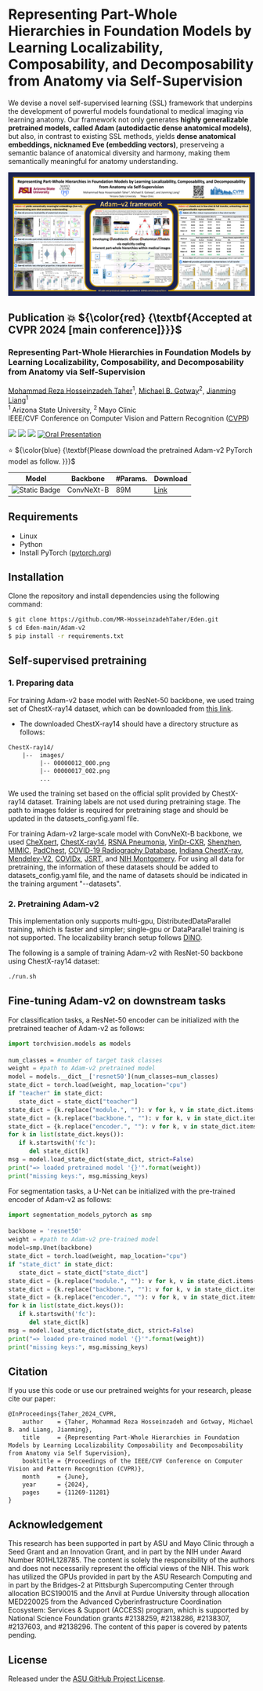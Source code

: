 # Representing Part-Whole Hierarchies in Foundation Models by Learning Localizability, Composability, and Decomposability from Anatomy via Self-Supervision

We devise a novel self-supervised learning (SSL) framework that underpins the development of powerful models foundational to medical imaging via learning anatomy. Our framework not only generates **highly generalizable pretrained models, called Adam (autodidactic
dense anatomical models)**, but also, in contrast to existing SSL methods, yields **dense anatomical embeddings, nicknamed Eve (embedding vectors)**, preserveing a semantic balance of anatomical diversity and harmony, making them semantically meaningful for anatomy understanding.

<p align="center"><img src="images/Adam_Eve_v2.png" /></p>

## Publication :boom: ${\color{red} {\textbf{Accepted at CVPR 2024 [main conference]}}}$

### Representing Part-Whole Hierarchies in Foundation Models by Learning Localizability, Composability, and Decomposability from Anatomy via Self-Supervision


[Mohammad Reza Hosseinzadeh Taher](https://github.com/MR-HosseinzadehTaher)<sup>1</sup>, [Michael B. Gotway](https://www.mayoclinic.org/biographies/gotway-michael-b-m-d/bio-20055566)<sup>2</sup>, [Jianming Liang](https://chs.asu.edu/jianming-liang)<sup>1</sup><br/>
<sup>1 </sup>Arizona State University, <sup>2 </sup>Mayo Clinic <br/>
IEEE/CVF Conference on Computer Vision and Pattern Recognition ([CVPR](https://cvpr.thecvf.com/))

<a href='https://arxiv.org/pdf/2404.15672'><img src='https://img.shields.io/badge/Paper-PDF-purple'></a> <a href='images/Adam_Eve_v2.png'><img src='https://img.shields.io/badge/Poster-PNG-blue'></a> <a href='https://github.com/MR-HosseinzadehTaher/Eden/tree/main/Adam-v2'><img src='https://img.shields.io/badge/Source-Code-Green'></a> [![Oral Presentation](https://badges.aleen42.com/src/youtube.svg)](https:youtube_link) 
<br/>

:star: ${\color{blue} {\textbf{Please download the pretrained Adam-v2 PyTorch model as follow. }}}$


Model | Backbone | #Params. | Download |
---- | ----  | ----  | ---- |
<img alt="Static Badge" src="https://img.shields.io/badge/Adam-Version2-yellow"> | ConvNeXt-B | 89M | [Link](https://docs.google.com/forms/d/e/1FAIpQLSfNcTuWOKte0ZZUckBdXzcnI4HlaZ5uRVyrHQWXqh-gWxBVgA/viewform?usp=sf_link) |

## Requirements
+ Linux
+ Python
+ Install PyTorch ([pytorch.org](http://pytorch.org))


## Installation
Clone the repository and install dependencies using the following command:
```bash
$ git clone https://github.com/MR-HosseinzadehTaher/Eden.git
$ cd Eden-main/Adam-v2
$ pip install -r requirements.txt
```

## Self-supervised pretraining
### 1. Preparing data
For training Adam-v2 base model with ResNet-50 backbone, we used traing set of ChestX-ray14 dataset, which can be downloaded from [this link](https://nihcc.app.box.com/v/ChestXray-NIHCC).

- The downloaded ChestX-ray14 should have a directory structure as follows:
```
ChestX-ray14/
    |--  images/ 
         |-- 00000012_000.png
         |-- 00000017_002.png
         ... 
```
We used the training set based on the official split provided by ChestX-ray14 dataset. Training labels are not used during pretraining stage. The path to images folder is required for pretraining stage and should be updated in the datasets_config.yaml file.

For training Adam-v2 large-scale model with ConvNeXt-B backbone, we used  [CheXpert](https://stanfordmlgroup.github.io/competitions/chexpert/), [ChestX-ray14](https://nihcc.app.box.com/v/ChestXray-NIHCC), [RSNA Pneumonia](https://www.kaggle.com/c/rsna-pneumonia-detection-challenge),  [VinDr-CXR](https://vindr.ai/datasets/cxr), [Shenzhen](https://lhncbc.nlm.nih.gov/LHC-downloads/downloads.html#tuberculosis-image-data-sets), [MIMIC](https://physionet.org/content/mimic-cxr/2.0.0/), [PadChest](), [COVID-19 Radiography Database](), [Indiana ChestX-ray](), [Mendeley-V2](), [COVIDx](), [JSRT](), and [NIH Montgomery](). For using all data for pretraining, the information of these datasets should be added to datasets_config.yaml file, and the name of datasets should be indicated in the training argument "--datasets".

### 2. Pretraining Adam-v2
This implementation only supports multi-gpu, DistributedDataParallel training, which is faster and simpler; single-gpu or DataParallel training is not supported. The localizability branch setup follows [DINO](https://github.com/facebookresearch/dino). 

The following is a sample of training Adam-v2 with ResNet-50 backbone using ChestX-ray14 dataset:

```bash
./run.sh
```

## Fine-tuning Adam-v2 on downstream tasks
For classification tasks, a ResNet-50 encoder can be initialized with the pretrained teacher of Adam-v2 as follows:
```python
import torchvision.models as models

num_classes = #number of target task classes
weight = #path to Adam-v2 pretrained model
model = models.__dict__['resnet50'](num_classes=num_classes)
state_dict = torch.load(weight, map_location="cpu")
if "teacher" in state_dict:
   state_dict = state_dict["teacher"]
state_dict = {k.replace("module.", ""): v for k, v in state_dict.items()}
state_dict = {k.replace("backbone.", ""): v for k, v in state_dict.items()}
state_dict = {k.replace("encoder.", ""): v for k, v in state_dict.items()}
for k in list(state_dict.keys()):
   if k.startswith('fc'):
      del state_dict[k]
msg = model.load_state_dict(state_dict, strict=False)
print("=> loaded pretrained model '{}'".format(weight))
print("missing keys:", msg.missing_keys)
```

For segmentation tasks, a U-Net can be initialized with the pre-trained encoder of Adam-v2 as follows:
```python
import segmentation_models_pytorch as smp

backbone = 'resnet50'
weight = #path to Adam-v2 pre-trained model
model=smp.Unet(backbone)
state_dict = torch.load(weight, map_location="cpu")
if "state_dict" in state_dict:
   state_dict = state_dict["state_dict"]
state_dict = {k.replace("module.", ""): v for k, v in state_dict.items()}
state_dict = {k.replace("backbone.", ""): v for k, v in state_dict.items()}
state_dict = {k.replace("encoder.", ""): v for k, v in state_dict.items()}
for k in list(state_dict.keys()):
   if k.startswith('fc'):
      del state_dict[k]
msg = model.load_state_dict(state_dict, strict=False)
print("=> loaded pre-trained model '{}'".format(weight))
print("missing keys:", msg.missing_keys)

```


## Citation
If you use this code or use our pretrained weights for your research, please cite our paper:
```
@InProceedings{Taher_2024_CVPR,
    author    = {Taher, Mohammad Reza Hosseinzadeh and Gotway, Michael B. and Liang, Jianming},
    title     = {Representing Part-Whole Hierarchies in Foundation Models by Learning Localizability Composability and Decomposability from Anatomy via Self Supervision},
    booktitle = {Proceedings of the IEEE/CVF Conference on Computer Vision and Pattern Recognition (CVPR)},
    month     = {June},
    year      = {2024},
    pages     = {11269-11281}
}
```
## Acknowledgement
This research has been supported in part by ASU and Mayo Clinic through a
Seed Grant and an Innovation Grant, and in part by the NIH under Award
Number R01HL128785. The content is solely the responsibility of the authors
and does not necessarily represent the official views of the NIH. This work has
utilized the GPUs provided in part by the ASU Research Computing and in
part by the Bridges-2 at Pittsburgh Supercomputing Center through allocation
BCS190015 and the Anvil at Purdue University through allocation MED220025
from the Advanced Cyberinfrastructure Coordination Ecosystem: Services &
Support (ACCESS) program, which is supported by National Science Foundation
grants #2138259, #2138286, #2138307, #2137603, and #2138296. The content
of this paper is covered by patents pending.

## License

Released under the [ASU GitHub Project License](./LICENSE).

